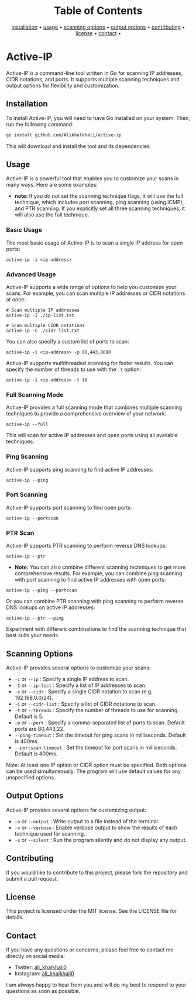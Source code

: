 <h1 align="center">
    Table of Contents
</h1>
<p align="center">
  <a href="#installation">installation</a> •
  <a href="#usage">usage</a> •
  <a href="#scanning-options">scanning options</a> •
  <a href="#output-options">output options</a> •
  <a href="#contributing">contributing</a> •
  <a href="#license">license</a> •
   <a href="#contact">contact</a> •
  </p>

# Active-IP

Active-IP is a command-line tool written in Go for scanning IP addresses, CIDR notations, and ports. It supports multiple scanning techniques and output options for flexibility and customization.

## Installation

To install Active-IP, you will need to have Go installed on your system. Then, run the following command:

```bash
go install github.com/Alikhalkhali/active-ip
```

This will download and install the tool and its dependencies.

## Usage

Active-IP is a powerful tool that enables you to customize your scans in many ways. Here are some examples:

- **note:** If you do not set the scanning technique flags, it will use the full technique, which includes port scanning, ping scanning (using ICMP), and PTR scanning. If you explicitly set all three scanning techniques, it will also use the full technique.

### Basic Usage

The most basic usage of Active-IP is to scan a single IP address for open ports:

```
active-ip -i <ip-address>
```

### Advanced Usage

Active-IP supports a wide range of options to help you customize your scans. For example, you can scan multiple IP addresses or CIDR notations at once:

```
# Scan multiple IP addresses 
active-ip -I ./ip-list.txt

# Scan multiple CIDR notations
active-ip -C ./cidr-list.txt
```

You can also specify a custom list of ports to scan:

```
active-ip -i <ip-address> -p 80,443,8080
```

Active-IP supports multithreaded scanning for faster results. You can specify the number of threads to use with the `-t` option:

```
active-ip -i <ip-address> -t 10
```

### Full Scanning Mode

Active-IP provides a full scanning mode that combines multiple scanning techniques to provide a comprehensive overview of your network:

```
active-ip --full 
```

This will scan for active IP addresses and open ports using all available techniques.

### Ping Scanning

Active-IP supports ping scanning to find active IP addresses:

```
active-ip --ping 
```

### Port Scanning

Active-IP supports port scanning to find open ports:

```
active-ip --portscan
```

### PTR Scan

Active-IP supports PTR scanning to perform reverse DNS lookups:

```
active-ip --ptr
```

- **Note:** You can also combine different scanning techniques to get more comprehensive results. For example, you can combine ping scanning with port scanning to find active IP addresses with open ports:

```
active-ip --ping --portscan
```

Or you can combine PTR scanning with ping scanning to perform reverse DNS lookups on active IP addresses:

```
active-ip --ptr --ping
```

Experiment with different combinations to find the scanning technique that best suits your needs.

## Scanning Options

Active-IP provides several options to customize your scans:

- `-i` or `--ip` : Specify a single IP address to scan.
- `-I` or `--ip-list` : Specify a list of IP addresses to scan.
- `-c` or `--cidr` : Specify a single CIDR notation to scan (e.g. 192.168.0.0/24).
- `-C` or `--cidr-list` : Specify a list of CIDR notations to scan.
- `-t` or `--threads` : Specify the number of threads to use for scanning. Default is 5.
- `-p` or `--port` : Specify a comma-separated list of ports to scan. Default ports are 80,443,22.
- `--ping-timeout` : Set the timeout for ping scans in milliseconds. Default is 400ms.
- `--portscan-timeout` : Set the timeout for port scans in milliseconds. Default is 400ms.

Note: At least one IP option or CIDR option must be specified. Both options can be used simultaneously. The program will use default values for any unspecified options.

## Output Options

Active-IP provides several options for customizing output:

- `-o` or `--output` : Write output to a file instead of the terminal.
- `-v` or `--verbose` : Enable verbose output to show the results of each technique used for scanning.
- `-s` or `--silent` : Run the program silently and do not display any output.

## Contributing

If you would like to contribute to this project, please fork the repository and submit a pull request.

## License

This project is licensed under the MIT license. See the LICENSE file for details.

## Contact

If you have any questions or concerns, please feel free to contact me directly on social media:

- Twitter: [ali_khalkhali0](https://twitter.com/ali_khalkhali0)
- Instagram: [ali_khalkhali0](https://instagram.com/ali_khalkhali0)

I am always happy to hear from you and will do my best to respond to your questions as soon as possible.

